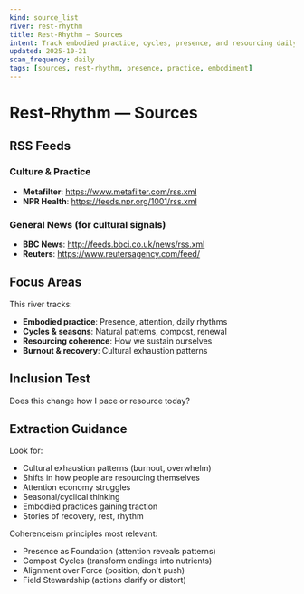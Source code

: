 ```yaml
---
kind: source_list
river: rest-rhythm
title: Rest-Rhythm — Sources
intent: Track embodied practice, cycles, presence, and resourcing daily coherence
updated: 2025-10-21
scan_frequency: daily
tags: [sources, rest-rhythm, presence, practice, embodiment]
---
```


# Rest-Rhythm — Sources

## RSS Feeds

### Culture & Practice
- **Metafilter**: https://www.metafilter.com/rss.xml
- **NPR Health**: https://feeds.npr.org/1001/rss.xml

### General News (for cultural signals)
- **BBC News**: http://feeds.bbci.co.uk/news/rss.xml
- **Reuters**: https://www.reutersagency.com/feed/

## Focus Areas

This river tracks:
- **Embodied practice**: Presence, attention, daily rhythms
- **Cycles & seasons**: Natural patterns, compost, renewal
- **Resourcing coherence**: How we sustain ourselves
- **Burnout & recovery**: Cultural exhaustion patterns

## Inclusion Test
Does this change how I pace or resource today?

## Extraction Guidance
Look for:
- Cultural exhaustion patterns (burnout, overwhelm)
- Shifts in how people are resourcing themselves
- Attention economy struggles
- Seasonal/cyclical thinking
- Embodied practices gaining traction
- Stories of recovery, rest, rhythm

Coherenceism principles most relevant:
- Presence as Foundation (attention reveals patterns)
- Compost Cycles (transform endings into nutrients)
- Alignment over Force (position, don't push)
- Field Stewardship (actions clarify or distort)
